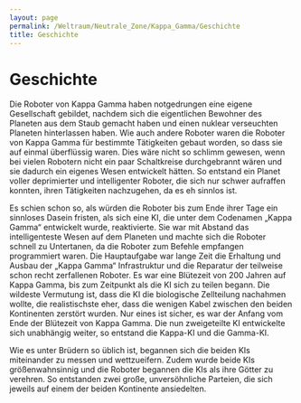 ```yaml
---
layout: page
permalink: /Weltraum/Neutrale_Zone/Kappa_Gamma/Geschichte
title: Geschichte
---
```


# Geschichte

Die Roboter von Kappa Gamma haben notgedrungen eine eigene Gesellschaft gebildet, nachdem sich die eigentlichen Bewohner des Planeten aus dem Staub gemacht haben und einen nuklear verseuchten Planeten hinterlassen haben. Wie auch andere Roboter waren die Roboter von Kappa Gamma für bestimmte Tätigkeiten gebaut worden, so dass sie auf einmal überflüssig waren. Dies wäre nicht so schlimm gewesen, wenn bei vielen Robotern nicht ein paar Schaltkreise durchgebrannt wären und sie dadurch ein eigenes Wesen entwickelt hätten. So entstand ein Planet voller deprimierter und intelligenter Roboter, die sich nur schwer aufraffen konnten, ihren Tätigkeiten nachzugehen, da es eh sinnlos ist.

Es schien schon so, als würden die Roboter bis zum Ende ihrer Tage ein sinnloses Dasein fristen, als sich eine KI, die unter dem Codenamen „Kappa Gamma“ entwickelt wurde, reaktivierte. Sie war mit Abstand das intelligenteste Wesen auf dem Planeten und machte sich die Roboter schnell zu Untertanen, da die Roboter zum Befehle empfangen programmiert waren. Die Hauptaufgabe war lange Zeit die Erhaltung und Ausbau der „Kappa Gamma“ Infrastruktur und die Reparatur der teilweise schon recht zerfallenen Roboter. Es war eine Blütezeit von 200 Jahren auf Kappa Gamma, bis zum Zeitpunkt als die KI sich zu teilen begann. Die wildeste Vermutung ist, dass die KI die biologische Zellteilung nachahmen wollte, die realistischste eher, dass die wenigen Kabel zwischen den beiden Kontinenten zerstört wurden. Nur eines ist sicher, es war der Anfang vom Ende der Blütezeit von Kappa Gamma. Die nun zweigeteilte KI entwickelte sich unabhängig weiter, so entstand die Kappa-KI und die Gamma-KI.

Wie es unter Brüdern so üblich ist, begannen sich die beiden KIs miteinander zu messen und wettzueifern. Zudem wurde beide KIs größenwahnsinnig und die Roboter begannen die KIs als ihre Götter zu verehren. So entstanden zwei große, unversöhnliche Parteien, die sich jeweils auf einem der beiden Kontinente ansiedelten.

